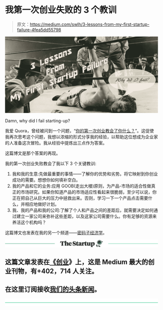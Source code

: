 # 我第一次创业失败的 3 个教训

> 原文：<https://medium.com/swlh/3-lessons-from-my-first-startup-failure-4fea5dd55798>

![](img/50c0c1b6fb9dc0536a9fff0a6a5e50a2.png)

Damn, why did I fail starting-up?

我爱 Quora，曾经被问到一个问题，“[你的第一次创业教会了你什么？](https://www.quora.com/What-did-your-first-startup-teach-you/answer/Karthik-Sirasanagandla)”。这促使我再次思考这个问题，我想以浓缩的形式分享我的经验，以帮助这位想成为企业家的人准备这次冒险。我从经验中提炼出三点作为答案。

这篇博文是那个答案的再现。

我的第一次创业失败教会了我以下 3 个关键教训:

1.  我和我的生意:先做最重要的事情——了解你的优势和劣势。将它映射到你创业成功的需要。想想你如何填补空白。
2.  我的产品和它的业务:应用 GOOB(走出大楼)原则，为产品-市场的适合性做真正的市场研究。如果你知道产品的市场适应性看起来很脆弱，至少可以说，你正在把自己从巨大的压力中拯救出来。否则，学习一下一个产品点击需要什么，并相应地做好计划。
3.  我、我的产品和我的公司:了解了个人和产品之间的差距后，就需要决定如何通过建立一家公司来弥补这些差距，以及这家公司需要什么。你有足够的资源来养活这个机构吗？

这篇博文也发表在我的另一个频道——[密码子经济学](https://blog.codonomics.com/2018/12/3-lessons-from-my-first-startup-failure.html)。

[![](img/308a8d84fb9b2fab43d66c117fcc4bb4.png)](https://medium.com/swlh)

## 这篇文章发表在[《创业](https://medium.com/swlh)》上，这是 Medium 最大的创业刊物，有+402，714 人关注。

## 在这里订阅接收[我们的头条新闻](http://growthsupply.com/the-startup-newsletter/)。

[![](img/b0164736ea17a63403e660de5dedf91a.png)](https://medium.com/swlh)